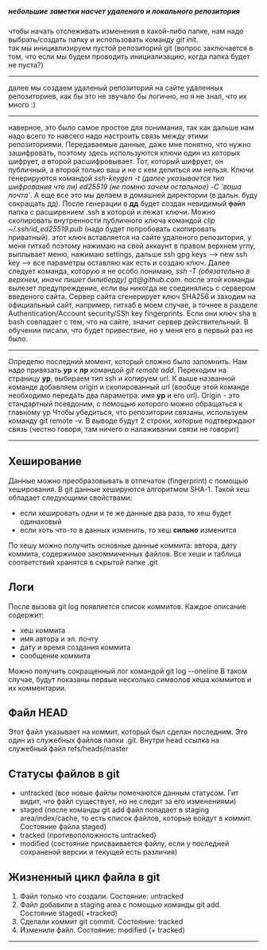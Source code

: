 ##### небольшие заметки насчет удаленого и локального репозитория

чтобы начать отслеживать изменения в какой-либо папке, нам надо выбрать/создать папку и использовать команду _git init_.  
так мы инициализируем пустой репозиторий git (вопрос заключается в том, что если мы будем проводить инициализацию, когда папка будет не пуста?)

----

далее мы создаем удаленый репозиторий на сайте удаленных репозиториев, как бы это не звучало бы логично, но я не знал, что их много :)

----

наверное, это было самое простое для понимания, так как дальше нам надо всего то навсего надо настроить связь между этими репозиториями. 
Передаваемые данные, даже мне понятно, что нужно зашифровать, поэтому здесь используются ключи один из которых шифрует, а второй расшифровывает. 
Тот, который шифрует, он публичный, а второй только ваш и не с кем делиться им нельзя.
Ключи генерируются командой _ssh-keygen -t (далее указывается тип шифрования что ли) ed25519 (не помню зачем остальное) -С 'ваша почта'_. 
А еще все это мы делаем в домашней директории (в дальн. буду сокращать дд). 
После генерации в **дд** будет создан невидимый ~~файл~~ папка с расширением .ssh в которой и лежат ключи. 
Можно скопировать внутренности публичного ключа командой _clip ~/.ssh/id_ed25519.pub_ (надо будет попробовать скопировать приватный).
этот ключ вставляется на сайте удаленого репозитория, у меня гитхаб поэтому нажимаю на свой аккаунт в правом верхнем углу, выплывает меню, нажимаю settings, дальше ssh gpg keys --> new ssh key --> все параметры оставляю как есть и создаю ключ. 
Далее следует команда, которую я не особо понимаю, _ssh -T (обязательно в верхнем, иначе пишет билиберду) git@github.com_. 
после этой команды вылезет предупреждение, если вы никогда не соединялись с сервером введеного сайта. 
Сервер сайта сгенерирует ключ SHA256 и заходим на официальный сайт, например, гитхаб в моем случае, а точнее в разделе Authentication/Account security/SSh key fingerprints.
Если они ключ sha в bash совпадает с тем, что на сайте, значит сервер действительный. В обучении писали, что будет привествие, но у меня его в первый раз не было.

----

Определю последний момент, который сложно было запомнить.
Нам надо привязать **ур** к **лр** командой _git remote add_. Переходим на страницу **ур**, выбираем тип ssh и копируем url.
К выше названной команде добавляем origin и скопированный url (вообще этой команде необходимо передать два параметра: имя **ур** и его url). 
Origin - это стандартный псевдоним, с помощью которого можно обращаться к главному ур
Чтобы убедиться, что репозитории связаны, используем команду git remote -v. В выводе будут 2 строки, которые подтверждают связь (честно говоря, там ничего о налаживании связи не говорит)

----

## Хеширование

Данные можно преобразовывать в отпечаток (fingerprint) с помощью хеширования. В git данные хешируются алгоритмом SHA-1. 
Такой хеш обладает следующими свойствами:
* если хешировать одни и те же данные два раза, то хеш будет одинаковый
* если хоть что-то в данных изменить, то хеш **сильно** изменится

По хешу можно получить основные данные коммита: автора, дату коммита, содержимое закоммиченных файлов.
Все хеши и таблица соответствий хранятся в скрытой папке .git

## Логи

После вызова git log появляется список коммитов. Каждое описание содержит:
* хеш коммита
* имя автора и эл. почту
* дату и время создания коммита
* сообщение коммита

Можно получить сокращенный лог командой git log --oneline
В таком случае, будут показаны первые несколько символов хеша коммитов и их комментарии.

## Файл HEAD

Этот файл указывает на коммит, который был сделан последним.
Это один из служебных файлов папки .git. Внутри head ссылка на служебный файл refs/heads/master

## Статусы файлов в git 

* untracked (все новые файлы помечаются данным статусом. Гит видит, что файл существует, но не следит за его изменениями) 
* staged (после команды git add файл попадает в staging area/index/cache, то есть список файлов, которые войдут в коммит. Состояние файла staged)
* tracked (противоположность untracked)
* modified (состояние присваивается файлу, если у последней сохраненой версии и текущей есть различия)

## Жизненный цикл файла в git

1. Файл только что создали. Состояние: untracked
2. Файл добавили в staging area с помощью команды git add. Состояние staged( +tracked)
3. Сделали коммит git commit. Состояние: tracked 
4. Изменили файл. Состояние: modified (+ tracked)

----






